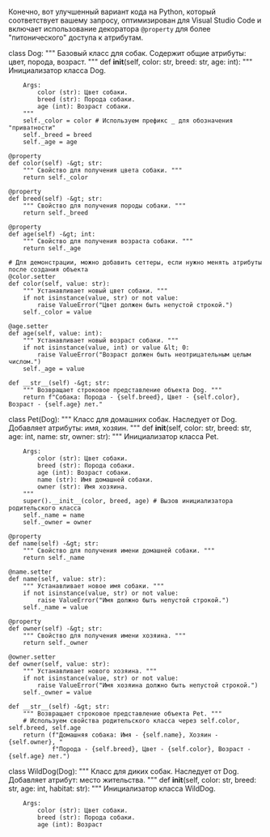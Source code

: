 Конечно, вот улучшенный вариант кода на Python, который соответствует вашему запросу, оптимизирован для Visual Studio Code и включает использование декоратора `@property` для более "питонического" доступа к атрибутам.

class Dog:
    """
    Базовый класс для собак.
    Содержит общие атрибуты: цвет, порода, возраст.
    """
    def __init__(self, color: str, breed: str, age: int):
        """
        Инициализатор класса Dog.

        Args:
            color (str): Цвет собаки.
            breed (str): Порода собаки.
            age (int): Возраст собаки.
        """
        self._color = color # Используем префикс _ для обозначения "приватности"
        self._breed = breed
        self._age = age

    @property
    def color(self) -&gt; str:
        """ Свойство для получения цвета собаки. """
        return self._color

    @property
    def breed(self) -&gt; str:
        """ Свойство для получения породы собаки. """
        return self._breed

    @property
    def age(self) -&gt; int:
        """ Свойство для получения возраста собаки. """
        return self._age

    # Для демонстрации, можно добавить сеттеры, если нужно менять атрибуты после создания объекта
    @color.setter
    def color(self, value: str):
        """ Устанавливает новый цвет собаки. """
        if not isinstance(value, str) or not value:
            raise ValueError("Цвет должен быть непустой строкой.")
        self._color = value

    @age.setter
    def age(self, value: int):
        """ Устанавливает новый возраст собаки. """
        if not isinstance(value, int) or value &lt; 0:
            raise ValueError("Возраст должен быть неотрицательным целым числом.")
        self._age = value

    def __str__(self) -&gt; str:
        """ Возвращает строковое представление объекта Dog. """
        return f"Собака: Порода - {self.breed}, Цвет - {self.color}, Возраст - {self.age} лет."

class Pet(Dog):
    """
    Класс для домашних собак. Наследует от Dog.
    Добавляет атрибуты: имя, хозяин.
    """
    def __init__(self, color: str, breed: str, age: int, name: str, owner: str):
        """
        Инициализатор класса Pet.

        Args:
            color (str): Цвет собаки.
            breed (str): Порода собаки.
            age (int): Возраст собаки.
            name (str): Имя домашней собаки.
            owner (str): Имя хозяина.
        """
        super().__init__(color, breed, age) # Вызов инициализатора родительского класса
        self._name = name
        self._owner = owner

    @property
    def name(self) -&gt; str:
        """ Свойство для получения имени домашней собаки. """
        return self._name

    @name.setter
    def name(self, value: str):
        """ Устанавливает новое имя собаки. """
        if not isinstance(value, str) or not value:
            raise ValueError("Имя должно быть непустой строкой.")
        self._name = value

    @property
    def owner(self) -&gt; str:
        """ Свойство для получения имени хозяина. """
        return self._owner

    @owner.setter
    def owner(self, value: str):
        """ Устанавливает нового хозяина. """
        if not isinstance(value, str) or not value:
            raise ValueError("Имя хозяина должно быть непустой строкой.")
        self._owner = value

    def __str__(self) -&gt; str:
        """ Возвращает строковое представление объекта Pet. """
        # Используем свойства родительского класса через self.color, self.breed, self.age
        return (f"Домашняя собака: Имя - {self.name}, Хозяин - {self.owner}, "
                f"Порода - {self.breed}, Цвет - {self.color}, Возраст - {self.age} лет.")

class WildDog(Dog):
    """
    Класс для диких собак. Наследует от Dog.
    Добавляет атрибут: место жительства.
    """
    def __init__(self, color: str, breed: str, age: int, habitat: str):
        """
        Инициализатор класса WildDog.

        Args:
            color (str): Цвет собаки.
            breed (str): Порода собаки.
            age (int): Возраст
